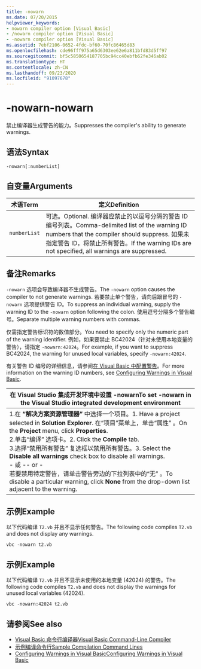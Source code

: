 ```yaml
---
title: -nowarn
ms.date: 07/20/2015
helpviewer_keywords:
- nowarn compiler option [Visual Basic]
- /nowarn compiler option [Visual Basic]
- -nowarn compiler option [Visual Basic]
ms.assetid: 7ebf2106-0652-4fdc-bf60-70fc86465d83
ms.openlocfilehash: cde96fff975a65d6303ee62e6a811bfd83d5ff97
ms.sourcegitcommit: bf5c5850654187705bc94cc40ebfb62fe346ab02
ms.translationtype: HT
ms.contentlocale: zh-CN
ms.lasthandoff: 09/23/2020
ms.locfileid: "91097678"
---
```

# <a name="-nowarn"></a><span data-ttu-id="fa8ea-102">-nowarn</span><span class="sxs-lookup"><span data-stu-id="fa8ea-102">-nowarn</span></span>

<span data-ttu-id="fa8ea-103">禁止编译器生成警告的能力。</span><span class="sxs-lookup"><span data-stu-id="fa8ea-103">Suppresses the compiler's ability to generate warnings.</span></span>  
  
## <a name="syntax"></a><span data-ttu-id="fa8ea-104">语法</span><span class="sxs-lookup"><span data-stu-id="fa8ea-104">Syntax</span></span>  
  
```console  
-nowarn[:numberList]  
```  
  
## <a name="arguments"></a><span data-ttu-id="fa8ea-105">自变量</span><span class="sxs-lookup"><span data-stu-id="fa8ea-105">Arguments</span></span>  
  
|<span data-ttu-id="fa8ea-106">术语</span><span class="sxs-lookup"><span data-stu-id="fa8ea-106">Term</span></span>|<span data-ttu-id="fa8ea-107">定义</span><span class="sxs-lookup"><span data-stu-id="fa8ea-107">Definition</span></span>|  
|---|---|  
|`numberList`|<span data-ttu-id="fa8ea-108">可选。</span><span class="sxs-lookup"><span data-stu-id="fa8ea-108">Optional.</span></span> <span data-ttu-id="fa8ea-109">编译器应禁止的以逗号分隔的警告 ID 编号列表。</span><span class="sxs-lookup"><span data-stu-id="fa8ea-109">Comma-delimited list of the warning ID numbers that the compiler should suppress.</span></span> <span data-ttu-id="fa8ea-110">如果未指定警告 ID，将禁止所有警告。</span><span class="sxs-lookup"><span data-stu-id="fa8ea-110">If the warning IDs are not specified, all warnings are suppressed.</span></span>|  
  
## <a name="remarks"></a><span data-ttu-id="fa8ea-111">备注</span><span class="sxs-lookup"><span data-stu-id="fa8ea-111">Remarks</span></span>  

 <span data-ttu-id="fa8ea-112">`-nowarn` 选项会导致编译器不生成警告。</span><span class="sxs-lookup"><span data-stu-id="fa8ea-112">The `-nowarn` option causes the compiler to not generate warnings.</span></span> <span data-ttu-id="fa8ea-113">若要禁止单个警告，请向后跟冒号的 `-nowarn` 选项提供警告 ID。</span><span class="sxs-lookup"><span data-stu-id="fa8ea-113">To suppress an individual warning, supply the warning ID to the `-nowarn` option following the colon.</span></span> <span data-ttu-id="fa8ea-114">使用逗号分隔多个警告编号。</span><span class="sxs-lookup"><span data-stu-id="fa8ea-114">Separate multiple warning numbers with commas.</span></span>  
  
 <span data-ttu-id="fa8ea-115">仅需指定警告标识符的数值部分。</span><span class="sxs-lookup"><span data-stu-id="fa8ea-115">You need to specify only the numeric part of the warning identifier.</span></span> <span data-ttu-id="fa8ea-116">例如，如果要禁止 BC42024（针对未使用本地变量的警告），请指定 `-nowarn:42024`。</span><span class="sxs-lookup"><span data-stu-id="fa8ea-116">For example, if you want to suppress BC42024, the warning for unused local variables, specify `-nowarn:42024`.</span></span>  
  
 <span data-ttu-id="fa8ea-117">有关警告 ID 编号的详细信息，请参阅[在 Visual Basic 中配置警告](/visualstudio/ide/configuring-warnings-in-visual-basic)。</span><span class="sxs-lookup"><span data-stu-id="fa8ea-117">For more information on the warning ID numbers, see [Configuring Warnings in Visual Basic](/visualstudio/ide/configuring-warnings-in-visual-basic).</span></span>  
  
|<span data-ttu-id="fa8ea-118">在 Visual Studio 集成开发环境中设置 -nowarn</span><span class="sxs-lookup"><span data-stu-id="fa8ea-118">To set -nowarn in the Visual Studio integrated development environment</span></span>|  
|---|  
|<span data-ttu-id="fa8ea-119">1.在 **“解决方案资源管理器”** 中选择一个项目。</span><span class="sxs-lookup"><span data-stu-id="fa8ea-119">1.  Have a project selected in **Solution Explorer**.</span></span> <span data-ttu-id="fa8ea-120">在“项目”菜单上，单击“属性”   。</span><span class="sxs-lookup"><span data-stu-id="fa8ea-120">On the **Project** menu, click **Properties**.</span></span> <br /><span data-ttu-id="fa8ea-121">2.单击“编译”  选项卡。</span><span class="sxs-lookup"><span data-stu-id="fa8ea-121">2.  Click the **Compile** tab.</span></span><br /><span data-ttu-id="fa8ea-122">3.选择“禁用所有警告”  复选框以禁用所有警告。</span><span class="sxs-lookup"><span data-stu-id="fa8ea-122">3.  Select the **Disable all warnings** check box to disable all warnings.</span></span><br />     <span data-ttu-id="fa8ea-123">- 或 -</span><span class="sxs-lookup"><span data-stu-id="fa8ea-123">- or -</span></span><br />     <span data-ttu-id="fa8ea-124">若要禁用特定警告，请单击警告旁边的下拉列表中的“无”  。</span><span class="sxs-lookup"><span data-stu-id="fa8ea-124">To disable a particular warning, click **None** from the drop-down list adjacent to the warning.</span></span>|  
  
## <a name="example"></a><span data-ttu-id="fa8ea-125">示例</span><span class="sxs-lookup"><span data-stu-id="fa8ea-125">Example</span></span>  

 <span data-ttu-id="fa8ea-126">以下代码编译 `T2.vb` 并且不显示任何警告。</span><span class="sxs-lookup"><span data-stu-id="fa8ea-126">The following code compiles `T2.vb` and does not display any warnings.</span></span>  
  
```console
vbc -nowarn t2.vb  
```  
  
## <a name="example"></a><span data-ttu-id="fa8ea-127">示例</span><span class="sxs-lookup"><span data-stu-id="fa8ea-127">Example</span></span>  

 <span data-ttu-id="fa8ea-128">以下代码编译 `T2.vb` 并且不显示未使用的本地变量 (42024) 的警告。</span><span class="sxs-lookup"><span data-stu-id="fa8ea-128">The following code compiles `T2.vb` and does not display the warnings for unused local variables (42024).</span></span>  
  
```console
vbc -nowarn:42024 t2.vb  
```  
  
## <a name="see-also"></a><span data-ttu-id="fa8ea-129">请参阅</span><span class="sxs-lookup"><span data-stu-id="fa8ea-129">See also</span></span>

- [<span data-ttu-id="fa8ea-130">Visual Basic 命令行编译器</span><span class="sxs-lookup"><span data-stu-id="fa8ea-130">Visual Basic Command-Line Compiler</span></span>](index.md)
- [<span data-ttu-id="fa8ea-131">示例编译命令行</span><span class="sxs-lookup"><span data-stu-id="fa8ea-131">Sample Compilation Command Lines</span></span>](sample-compilation-command-lines.md)
- [<span data-ttu-id="fa8ea-132">Configuring Warnings in Visual Basic</span><span class="sxs-lookup"><span data-stu-id="fa8ea-132">Configuring Warnings in Visual Basic</span></span>](/visualstudio/ide/configuring-warnings-in-visual-basic)
